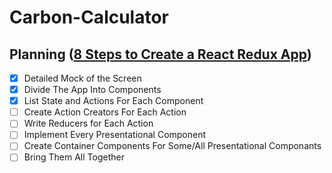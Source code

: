 # Carbon-Calculator

## Planning ([8 Steps to Create a React Redux App](https://medium.com/@rajaraodv/step-by-step-guide-to-building-react-redux-apps-using-mocks-48ca0f47f9a))

- [x] Detailed Mock of the Screen
- [x] Divide The App Into Components
- [x] List State and Actions For Each Component
- [ ] Create Action Creators For Each Action
- [ ] Write Reducers for Each Action
- [ ] Implement Every Presentational Component
- [ ] Create Container Components For Some/All Presentational Componants
- [ ] Bring Them All Together